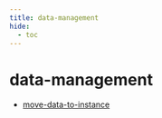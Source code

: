 ```yaml
---
title: data-management
hide:
  - toc
---
```


# data-management

- [move-data-to-instance](/home/library/data/move-data-to-instance/)  
  <small></small>